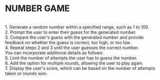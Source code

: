 <h1>NUMBER GAME</h1>
<br>
1. Generate a random number within a specified range, such as 1 to 100.<br>
2. Prompt the user to enter their guess for the generated number.<br>
3. Compare the user's guess with the generated number and provide feedback on whether the guess
is correct, too high, or too low.<br>
4. Repeat steps 2 and 3 until the user guesses the correct number.<br>
You can incorporate additional details as follows:<br>
5. Limit the number of attempts the user has to guess the number.<br>
6. Add the option for multiple rounds, allowing the user to play again.<br>
7. Display the user's score, which can be based on the number of attempts taken or rounds won.<br>
